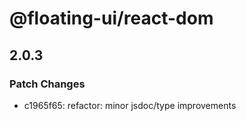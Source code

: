 # @floating-ui/react-dom

## 2.0.3

### Patch Changes

- c1965f65: refactor: minor jsdoc/type improvements

